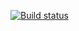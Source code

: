 [![Build status](https://ci.appveyor.com/api/projects/status/2evs4rxoa9lxs1p3/branch/main?svg=true)](https://ci.appveyor.com/project/Yanius27/events1/branch/main)